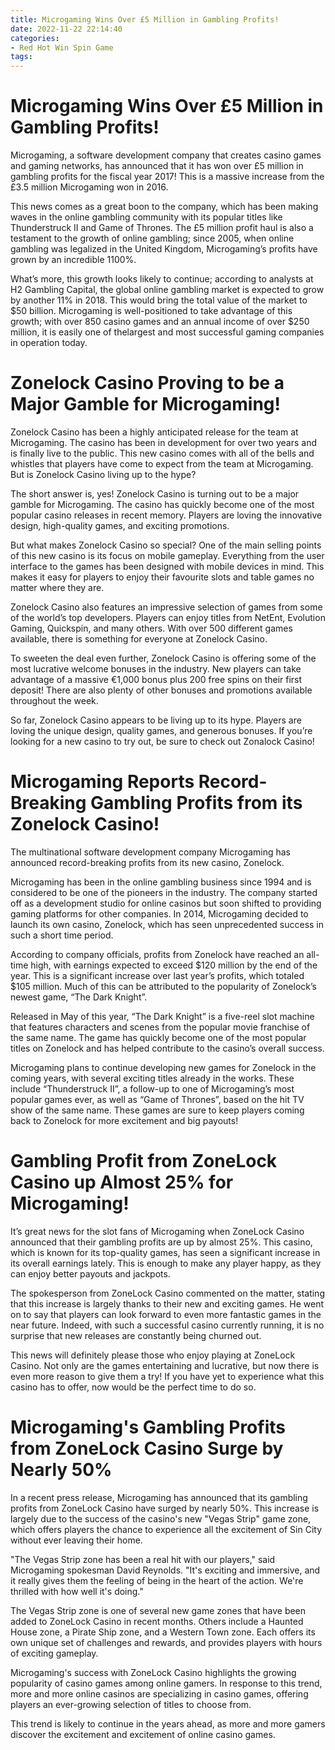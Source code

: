 ```yaml
---
title: Microgaming Wins Over £5 Million in Gambling Profits!
date: 2022-11-22 22:14:40
categories:
- Red Hot Win Spin Game
tags:
---
```



# Microgaming Wins Over £5 Million in Gambling Profits!

Microgaming, a software development company that creates casino games and gaming networks, has announced that it has won over £5 million in gambling profits for the fiscal year 2017! This is a massive increase from the £3.5 million Microgaming won in 2016.

This news comes as a great boon to the company, which has been making waves in the online gambling community with its popular titles like Thunderstruck II and Game of Thrones. The £5 million profit haul is also a testament to the growth of online gambling; since 2005, when online gambling was legalized in the United Kingdom, Microgaming’s profits have grown by an incredible 1100%.

What’s more, this growth looks likely to continue; according to analysts at H2 Gambling Capital, the global online gambling market is expected to grow by another 11% in 2018. This would bring the total value of the market to $50 billion. Microgaming is well-positioned to take advantage of this growth; with over 850 casino games and an annual income of over $250 million, it is easily one of thelargest and most successful gaming companies in operation today.

# Zonelock Casino Proving to be a Major Gamble for Microgaming!

Zonelock Casino has been a highly anticipated release for the team at Microgaming. The casino has been in development for over two years and is finally live to the public. This new casino comes with all of the bells and whistles that players have come to expect from the team at Microgaming. But is Zonelock Casino living up to the hype?

The short answer is, yes! Zonelock Casino is turning out to be a major gamble for Microgaming. The casino has quickly become one of the most popular casino releases in recent memory. Players are loving the innovative design, high-quality games, and exciting promotions.

But what makes Zonelock Casino so special? One of the main selling points of this new casino is its focus on mobile gameplay. Everything from the user interface to the games has been designed with mobile devices in mind. This makes it easy for players to enjoy their favourite slots and table games no matter where they are.

Zonelock Casino also features an impressive selection of games from some of the world’s top developers. Players can enjoy titles from NetEnt, Evolution Gaming, Quickspin, and many others. With over 500 different games available, there is something for everyone at Zonelock Casino.

To sweeten the deal even further, Zonelock Casino is offering some of the most lucrative welcome bonuses in the industry. New players can take advantage of a massive €1,000 bonus plus 200 free spins on their first deposit! There are also plenty of other bonuses and promotions available throughout the week.

So far, Zonelock Casino appears to be living up to its hype. Players are loving the unique design, quality games, and generous bonuses. If you’re looking for a new casino to try out, be sure to check out Zonalock Casino!

# Microgaming Reports Record-Breaking Gambling Profits from its Zonelock Casino!

The multinational software development company Microgaming has announced record-breaking profits from its new casino, Zonelock.

Microgaming has been in the online gambling business since 1994 and is considered to be one of the pioneers in the industry. The company started off as a development studio for online casinos but soon shifted to providing gaming platforms for other companies. In 2014, Microgaming decided to launch its own casino, Zonelock, which has seen unprecedented success in such a short time period.

According to company officials, profits from Zonelock have reached an all-time high, with earnings expected to exceed $120 million by the end of the year. This is a significant increase over last year’s profits, which totaled $105 million. Much of this can be attributed to the popularity of Zonelock’s newest game, “The Dark Knight”.

Released in May of this year, “The Dark Knight” is a five-reel slot machine that features characters and scenes from the popular movie franchise of the same name. The game has quickly become one of the most popular titles on Zonelock and has helped contribute to the casino’s overall success.

Microgaming plans to continue developing new games for Zonelock in the coming years, with several exciting titles already in the works. These include “Thunderstruck II”, a follow-up to one of Microgaming’s most popular games ever, as well as “Game of Thrones”, based on the hit TV show of the same name. These games are sure to keep players coming back to Zonelock for more excitement and big payouts!

# Gambling Profit from ZoneLock Casino up Almost 25% for Microgaming!

It’s great news for the slot fans of Microgaming when ZoneLock Casino announced that their gambling profits are up by almost 25%. This casino, which is known for its top-quality games, has seen a significant increase in its overall earnings lately. This is enough to make any player happy, as they can enjoy better payouts and jackpots.

The spokesperson from ZoneLock Casino commented on the matter, stating that this increase is largely thanks to their new and exciting games. He went on to say that players can look forward to even more fantastic games in the near future. Indeed, with such a successful casino currently running, it is no surprise that new releases are constantly being churned out.

This news will definitely please those who enjoy playing at ZoneLock Casino. Not only are the games entertaining and lucrative, but now there is even more reason to give them a try! If you have yet to experience what this casino has to offer, now would be the perfect time to do so.

# Microgaming's Gambling Profits from ZoneLock Casino Surge by Nearly 50%

In a recent press release, Microgaming has announced that its gambling profits from ZoneLock Casino have surged by nearly 50%. This increase is largely due to the success of the casino's new "Vegas Strip" game zone, which offers players the chance to experience all the excitement of Sin City without ever leaving their home.

"The Vegas Strip zone has been a real hit with our players," said Microgaming spokesman David Reynolds. "It's exciting and immersive, and it really gives them the feeling of being in the heart of the action. We're thrilled with how well it's doing."

The Vegas Strip zone is one of several new game zones that have been added to ZoneLock Casino in recent months. Others include a Haunted House zone, a Pirate Ship zone, and a Western Town zone. Each offers its own unique set of challenges and rewards, and provides players with hours of exciting gameplay.

Microgaming's success with ZoneLock Casino highlights the growing popularity of casino games among online gamers. In response to this trend, more and more online casinos are specializing in casino games, offering players an ever-growing selection of titles to choose from.

This trend is likely to continue in the years ahead, as more and more gamers discover the excitement and excitement of online casino games.